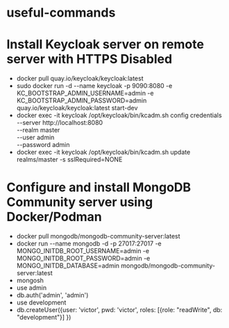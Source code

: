 # useful-commands

# Install Keycloak server on remote server with HTTPS Disabled
- docker pull quay.io/keycloak/keycloak:latest
- sudo docker run -d --name keycloak -p 9090:8080 -e KC_BOOTSTRAP_ADMIN_USERNAME=admin -e KC_BOOTSTRAP_ADMIN_PASSWORD=admin quay.io/keycloak/keycloak:latest start-dev
- docker exec -it keycloak /opt/keycloak/bin/kcadm.sh config credentials \
  --server http://localhost:8080 \
  --realm master \
  --user admin \
  --password admin
- docker exec -it keycloak /opt/keycloak/bin/kcadm.sh update realms/master -s sslRequired=NONE

# Configure and install MongoDB Community server using Docker/Podman
- docker pull mongodb/mongodb-community-server:latest
- docker run --name mongodb -d -p 27017:27017 -e MONGO_INITDB_ROOT_USERNAME=admin -e MONGO_INITDB_ROOT_PASSWORD=admin -e MONGO_INITDB_DATABASE=admin mongodb/mongodb-community-server:latest
- mongosh
- use admin
- db.auth('admin', 'admin')
- use development
- db.createUser({user: 'victor', pwd: 'victor', roles: [{role: "readWrite", db: "development"}] })
